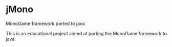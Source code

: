 # jMono
MonoGame framework ported to java

This is an educational project aimed at porting the MonoGame framework to java.
